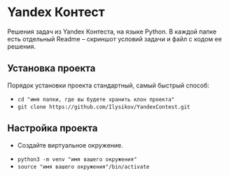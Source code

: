 Yandex Контест
==============

Решения задач из Yandex Контеста, на языке Python. 
В каждой папке есть отдельный Readme – скриншот условий задачи и файл с кодом ее решения.

Установка проекта
-----------------
Порядок установки проекта стандартный, самый быстрый способ:
- `cd "имя папки, где вы будете хранить клон проекта"`
- `git clone https://github.com/Ilysikov/YandexContest.git`

Настройка проекта
------------------
* Создайте виртуальное окружение. 
- `python3 -m venv "имя вашего окружения"`
- `source "имя вашего окружения"/bin/activate`